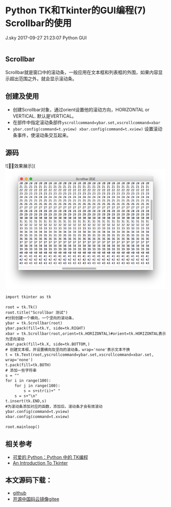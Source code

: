 <div class="blog-article">
<h1 class="title">Python TK和Tkinter的GUI编程(7) Scrollbar的使用</h1>
<span class="author">J.sky</span>
<span class="time">2017-09-27 21:23:07</span>
<span class="tag">Python GUI</span>
</div>
</br>

## Scrollbar

Scrollbar就是窗口中的滚动条，一般应用在文本框和列表框的外围，如果内容显示超出范围之外，就会显示滚动条。

## 创建及使用

+ 创建Scrollbar对象，通过orient设置他的滚动方向，HORIZONTAL or VERTICAL. 默认是VERTICAL。
+ 在部件中指定滚动条部件`yscrollcommand=ybar.set,xscrollcommand=xbar`
+ `ybar.config(command=t.yview) xbar.config(command=t.xview)` 设置滚动条事件，使滚动条交互起来。

## 源码

![效果展示](![输入图片说明](assets/images/media/upload/2017/09/Snip20170927_16.png)

<pre><code class="python">import tkinter as tk

root = tk.Tk()
root.title("Scrollbar 测试")
#分别创建一个横向，一个坚向的滚动条，
ybar = tk.Scrollbar(root)
ybar.pack(fill=tk.Y, side=tk.RIGHT)
xbar = tk.Scrollbar(root,orient=tk.HORIZONTAL)#orient=tk.HORIZONTAL表示为坚向滚动
xbar.pack(fill=tk.X, side=tk.BOTTOM,)
# 创建文本框，并设置横向及坚向的滚动条，wrap='none'表示文本不换
t = tk.Text(root,yscrollcommand=ybar.set,xscrollcommand=xbar.set, wrap='none')
t.pack(fill=tk.BOTH)
# 添加一些字符串
s = ""
for i in range(100):
    for j in range(100):
        s = s+str(i)+" "
    s = s+"\n"
t.insert(tk.END,s)
#为滚动条添加对应的函数，添加后，滚动条才会有效滚动
ybar.config(command=t.yview)
xbar.config(command=t.xview)

root.mainloop()
</code></pre>

## 相关参考

+ [可爱的 Python：Python 中的 TK编程](https://www.ibm.com/developerworks/cn/linux/sdk/python/charm-12/index.html)
+ [An Introduction To Tkinter](http://effbot.org/tkinterbook/tkinter-index.htm)

## 本文源码下载：

+ [github](https://github.com/bosichong/17python.com/tree/master/gui)
+ [开源中国码云镜像gitee](https://gitee.com/J_Sky/17python.com/tree/master/gui)